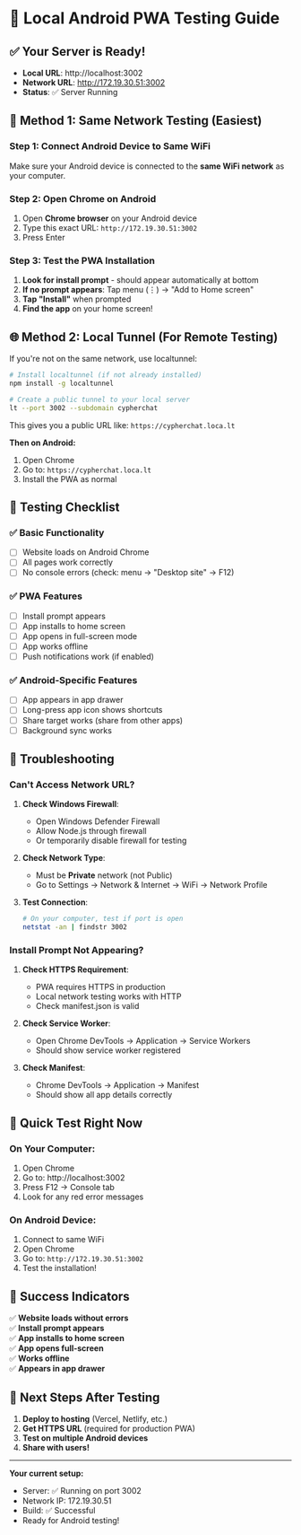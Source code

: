 # 📱 Local Android PWA Testing Guide

## ✅ **Your Server is Ready!**
- **Local URL**: http://localhost:3002
- **Network URL**: http://172.19.30.51:3002
- **Status**: ✅ Server Running

## 🔗 **Method 1: Same Network Testing (Easiest)**

### Step 1: Connect Android Device to Same WiFi
Make sure your Android device is connected to the **same WiFi network** as your computer.

### Step 2: Open Chrome on Android
1. Open **Chrome browser** on your Android device
2. Type this exact URL: `http://172.19.30.51:3002`
3. Press Enter

### Step 3: Test the PWA Installation
1. **Look for install prompt** - should appear automatically at bottom
2. **If no prompt appears**: Tap menu (⋮) → "Add to Home screen"
3. **Tap "Install"** when prompted
4. **Find the app** on your home screen!

## 🌐 **Method 2: Local Tunnel (For Remote Testing)**

If you're not on the same network, use localtunnel:

```bash
# Install localtunnel (if not already installed)
npm install -g localtunnel

# Create a public tunnel to your local server
lt --port 3002 --subdomain cypherchat
```

This gives you a public URL like: `https://cypherchat.loca.lt`

**Then on Android:**
1. Open Chrome
2. Go to: `https://cypherchat.loca.lt`
3. Install the PWA as normal

## 🧪 **Testing Checklist**

### ✅ **Basic Functionality**
- [ ] Website loads on Android Chrome
- [ ] All pages work correctly
- [ ] No console errors (check: menu → "Desktop site" → F12)

### ✅ **PWA Features**
- [ ] Install prompt appears
- [ ] App installs to home screen
- [ ] App opens in full-screen mode
- [ ] App works offline
- [ ] Push notifications work (if enabled)

### ✅ **Android-Specific Features**
- [ ] App appears in app drawer
- [ ] Long-press app icon shows shortcuts
- [ ] Share target works (share from other apps)
- [ ] Background sync works

## 🔧 **Troubleshooting**

### **Can't Access Network URL?**

1. **Check Windows Firewall**:
   - Open Windows Defender Firewall
   - Allow Node.js through firewall
   - Or temporarily disable firewall for testing

2. **Check Network Type**:
   - Must be **Private** network (not Public)
   - Go to Settings → Network & Internet → WiFi → Network Profile

3. **Test Connection**:
   ```bash
   # On your computer, test if port is open
   netstat -an | findstr 3002
   ```

### **Install Prompt Not Appearing?**

1. **Check HTTPS Requirement**:
   - PWA requires HTTPS in production
   - Local network testing works with HTTP
   - Check manifest.json is valid

2. **Check Service Worker**:
   - Open Chrome DevTools → Application → Service Workers
   - Should show service worker registered

3. **Check Manifest**:
   - Chrome DevTools → Application → Manifest
   - Should show all app details correctly

## 📱 **Quick Test Right Now**

### **On Your Computer:**
1. Open Chrome
2. Go to: http://localhost:3002
3. Press F12 → Console tab
4. Look for any red error messages

### **On Android Device:**
1. Connect to same WiFi
2. Open Chrome
3. Go to: `http://172.19.30.51:3002`
4. Test the installation!

## 🎯 **Success Indicators**

✅ **Website loads without errors**  
✅ **Install prompt appears**  
✅ **App installs to home screen**  
✅ **App opens full-screen**  
✅ **Works offline**  
✅ **Appears in app drawer**  

## 🚀 **Next Steps After Testing**

1. **Deploy to hosting** (Vercel, Netlify, etc.)
2. **Get HTTPS URL** (required for production PWA)
3. **Test on multiple Android devices**
4. **Share with users!**

---

**Your current setup:**
- Server: ✅ Running on port 3002
- Network IP: 172.19.30.51
- Build: ✅ Successful
- Ready for Android testing!